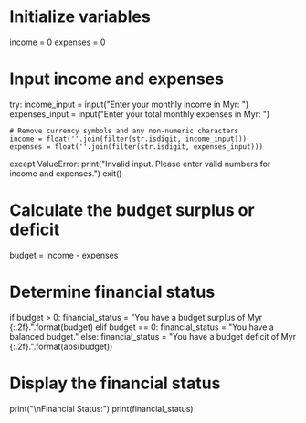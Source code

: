 # Initialize variables
income = 0
expenses = 0

# Input income and expenses
try:
    income_input = input("Enter your monthly income in Myr: ")
    expenses_input = input("Enter your total monthly expenses in Myr: ")

    # Remove currency symbols and any non-numeric characters
    income = float(''.join(filter(str.isdigit, income_input)))
    expenses = float(''.join(filter(str.isdigit, expenses_input)))
except ValueError:
    print("Invalid input. Please enter valid numbers for income and expenses.")
    exit()

# Calculate the budget surplus or deficit
budget = income - expenses

# Determine financial status
if budget > 0:
    financial_status = "You have a budget surplus of Myr {:.2f}.".format(budget)
elif budget == 0:
    financial_status = "You have a balanced budget."
else:
    financial_status = "You have a budget deficit of Myr {:.2f}.".format(abs(budget))

# Display the financial status
print("\nFinancial Status:")
print(financial_status)

